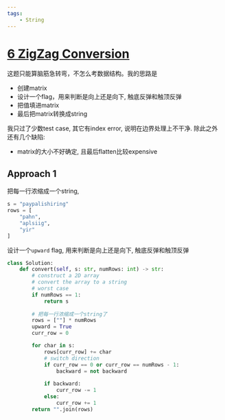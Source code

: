 ```yaml
---
tags:
    - String
---
```


# [6 ZigZag Conversion](https://leetcode.com/problems/zigzag-conversion/description/)

这题只能算脑筋急转弯，不怎么考数据结构。我的思路是

- 创建matrix
- 设计一个flag，用来判断是向上还是向下, 触底反弹和触顶反弹
- 把值填进matrix
- 最后把matrix转换成string

我只过了少数test case, 其它有index error, 说明在边界处理上不干净. 除此之外还有几个缺陷:

- matrix的大小不好确定, 且最后flatten比较expensive

## Approach 1
把每一行浓缩成一个string,

```python
s = "paypalishiring"
rows = [
    "pahn",
    "aplsiig",
    "yir"
]
```

设计一个`upward` flag, 用来判断是向上还是向下, 触底反弹和触顶反弹

```python
class Solution:
    def convert(self, s: str, numRows: int) -> str:
        # construct a 2D array
        # convert the array to a string
        # worst case
        if numRows == 1:
            return s
        
        # 把每一行浓缩成一个string了
        rows = [""] * numRows
        upward = True
        curr_row = 0

        for char in s:
            rows[curr_row] += char
            # switch direction
            if curr_row == 0 or curr_row == numRows - 1:
                backward = not backward
            
            if backward:
                curr_row -= 1
            else:
                curr_row += 1
        return "".join(rows)
```
